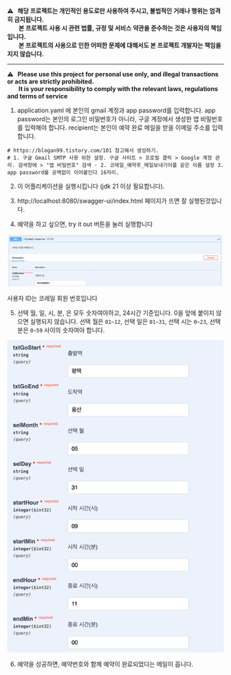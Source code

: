 
__⚠️  &nbsp;해당 프로젝트는 개인적인 용도로만 사용하여 주시고, 불법적인 거래나 행위는 엄격히 금지됩니다.__   
__&nbsp; &nbsp; &nbsp; &nbsp;&nbsp;본 프로젝트 사용 시 관련 법률, 규정 및 서비스 약관을 준수하는 것은 사용자의 책임입니다.__   
__&nbsp; &nbsp; &nbsp; &nbsp;&nbsp;본 프로젝트의 사용으로 인한 어떠한 문제에 대해서도 본 프로젝트 개발자는 책임을 지지 않습니다.__

---

__⚠️  &nbsp;Please use this project for personal use only, and illegal transactions or acts are strictly prohibited.__   
__&nbsp; &nbsp; &nbsp; &nbsp;&nbsp;It is your responsibility to comply with the relevant laws, regulations and terms of service__   


1. application.yaml 에 본인의 gmail 계정과 app password를 입력합니다. app password는 본인의 로그인 비밀번호가 아니라, 
   구글 계정에서 생성한 앱 비밀번호를 입력해야 합니다. recipient는 본인이 예약 완료 메일을 받을 이메일 주소를 입력합니다.

```
# https://blogan99.tistory.com/101 참고해서 생성하기.
# 1. 구글 Gmail SMTP 사용 위한 설정. 구글 사이트 > 프로필 클릭 > Google 계정 관리. 검색창에 > "앱 비밀번호" 검색 · 2. 코레일_예약후_메일보내기어플 같은 이름 설정 3. app password를 공백없이 이어붙인다 16자리.
```


2. 이 어플리케이션을 실행시킵니다 (jdk 21 이상 필요합니다).


3. http://localhost:8080/swagger-ui/index.html 페이지가 뜨면 잘 실행된것입니다.

4. 예약을 하고 싶으면, try it out 버튼을 눌러 실행합니다

![img.png](img.png)

사용자 ID는 코레일 회원 번호입니다


5. 선택 월, 일, 시, 분, 은 모두 숫자여야하고, 24시간 기준입니다. 0을 앞에 붙이지 않으면 실행되지 않습니다. 
   선택 월은 `01~12`, 선택 일은 `01~31`, 선택 시는 `0~23`, 선택 분은 `0~59` 사이의 숫자여야 합니다.

![img_1.png](img_1.png)

6. 예약을 성공하면, 예약번호와 함께 예약이 완료되었다는 메일이 옵니다. 
